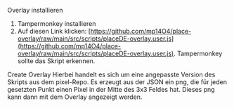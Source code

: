Overlay installieren

1. Tampermonkey installieren
2. Auf diesen Link klicken: [https://github.com/mp14O4/place-overlay/raw/main/src/scripts/placeDE-overlay.user.js](https://github.com/mp14O4/place-overlay/raw/main/src/scripts/placeDE-overlay.user.js). Tampermonkey sollte das Skript erkennen.

Create Overlay
Hierbei handelt es sich um eine angepasste Version des Skripts aus dem pixel-Repo. Es erzeugt aus der JSON ein png, die für jeden gesetzten Punkt einen Pixel in der Mitte des 3x3 Feldes hat. Dieses png kann dann mit dem Overlay angezeigt werden.

